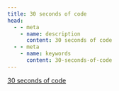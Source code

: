 ```yaml
---
title: 30 seconds of code
head:
  - - meta
    - name: description
      content: 30 seconds of code
  - - meta
    - name: keywords
      content: 30-seconds-of-code
---
```


[30 seconds of code](https://www.30secondsofcode.org/articles/s/code-anatomy-chaining-reduce-for-loop)
